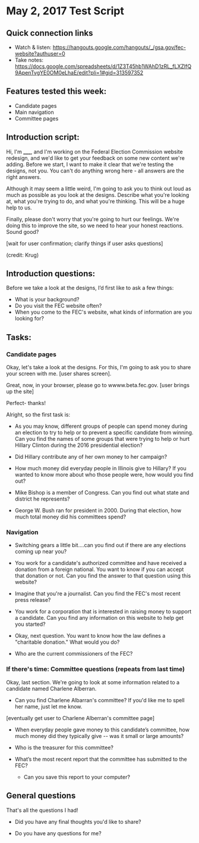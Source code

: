 # May 2, 2017 Test Script

## Quick connection links

- Watch & listen: <https://hangouts.google.com/hangouts/_/gsa.gov/fec-website?authuser=0>
- Take notes: <https://docs.google.com/spreadsheets/d/1Z3T45hb1WAhD1zRL_fLXZlfQ9ApenTvgYE0OM0eLhaE/edit?pli=1#gid=313597352>

## Features tested this week:

- Candidate pages
- Main navigation
- Committee pages

## Introduction script: 

Hi, I'm **___**, and I'm working on the Federal Election Commission website redesign, and we'd like to get your feedback on some new content we're adding. Before we start, I want to make it clear that we're testing the designs, not you. You can't do anything wrong here - all answers are the right answers.

Although it may seem a little weird, I'm going to ask you to think out loud as much as possible as you look at the designs. Describe what you're looking at, what you're trying to do, and what you're thinking. This will be a huge help to us.

Finally, please don't worry that you're going to hurt our feelings. We're doing this to improve the site, so we need to hear your honest reactions. Sound good?

[wait for user confirmation; clarify things if user asks questions]

(credit: Krug)

## Introduction questions:

Before we take a look at the designs, I’d first like to ask a few things:

- What is your background?
- Do you visit the FEC website often?
- When you come to the FEC's website, what kinds of information are you looking for? 

## Tasks:

### Candidate pages

Okay, let's take a look at the designs. For this, I'm going to ask you to share your screen with me. [user shares screen].

Great, now, in your browser, please go to wwww.beta.fec.gov. [user brings up the site]

Perfect- thanks! 

Alright, so the first task is:

- As you may know, different groups of people can spend money during an election to try to help or to prevent a specific candidate from winning. Can you find the names of some groups that were trying to help or hurt Hillary Clinton during the 2016 presidential election? 

- Did Hillary contribute any of her own money to her campaign? 

- How much money did everyday people in Illinois give to Hillary? If you wanted to know more about who those people were, how would you find out?

- Mike Bishop is a member of Congress. Can you find out what state and district he represents? 

- George W. Bush ran for president in 2000. During that election, how much total money did his committees spend?

### Navigation

- Switching gears a little bit....can you find out if there are any elections coming up near you? 

- You work for a candidate's authorized committee and have received a donation from a foreign national. You want to know if you can accept that donation or not. Can you find the answer to that question using this website?

- Imagine that you're a journalist. Can you find the FEC's most recent press release?

- You work for a corporation that is interested in raising money to support a candidate. Can you find any information on this website to help get you started?

- Okay, next question. You want to know how the law defines a "charitable donation." What would you do?

- Who are the current commissioners of the FEC?


### If there's time: Committee questions (repeats from last time)

Okay, last section. We're going to look at some information related to a candidate named Charlene Alberran. 

- Can you find Charlene Albarran's committee? If you'd like me to spell her name, just let me know. 

[eventually get user to Charlene Alberran's committee page]

- When everyday people gave money to this candidate’s committee, how much money did they typically give -- was it small or large amounts?

- Who is the treasurer for this committee?

- What’s the most recent report that the committee has submitted to the FEC?
    - Can you save this report to your computer?


## General questions

That's all the questions I had!

- Did you have any final thoughts you'd like to share?

- Do you have any questions for me?







